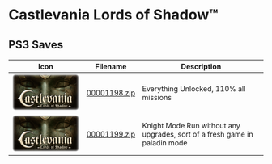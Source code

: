 # Castlevania Lords of Shadow™

## PS3 Saves

| Icon | Filename | Description |
|------|----------|-------------|
| ![Castlevania Lords of Shadow™](ICON0.PNG) | [00001198.zip](00001198.zip) | Everything Unlocked, 110% all missions |
| ![Castlevania Lords of Shadow™](ICON0.PNG) | [00001199.zip](00001199.zip) | Knight Mode Run without any upgrades, sort of a fresh game in paladin mode |
